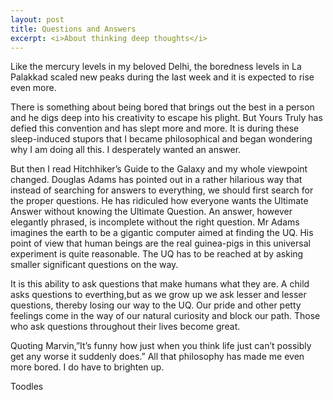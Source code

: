 ```yaml
---
layout: post
title: Questions and Answers
excerpt: <i>About thinking deep thoughts</i>
---
```


Like the mercury levels in my beloved Delhi, the boredness levels in La Palakkad scaled new peaks during the last week and it is expected to rise even more. 

There is something about being bored that brings out the best in a person and he digs deep into his creativity to escape his plight.
But Yours Truly has defied this convention and has slept more and more. 
It is during these sleep-induced stupors that I became philosophical and began wondering why I am doing all this. 
I desperately wanted an answer. 

But then I read Hitchhiker’s Guide to the Galaxy and my whole viewpoint changed. Douglas Adams has 
pointed out in a rather hilarious way that instead of searching for answers to everything, we should first search for the proper 
questions. He has ridiculed how everyone wants the Ultimate Answer without knowing the Ultimate Question. An answer, however 
elegantly phrased, is incomplete without the right question. Mr Adams imagines the earth to be a gigantic computer aimed at 
finding the UQ. His point of view that human beings are the real guinea-pigs in this universal experiment is quite reasonable. 
The UQ has to be reached at by asking smaller significant questions on the way. 

It is this ability to ask questions that make 
humans what they are. A child asks questions to everthing,but as we grow up we ask lesser and lesser questions, thereby losing our 
way to the UQ. Our pride and other petty feelings come in the way of our natural curiosity and block our path. Those who ask 
questions throughout their lives become great.

Quoting Marvin,”It’s funny how just when you think life just can’t possibly get any worse it suddenly does.” All that philosophy 
has made me even more bored. I do have to brighten up.

Toodles
